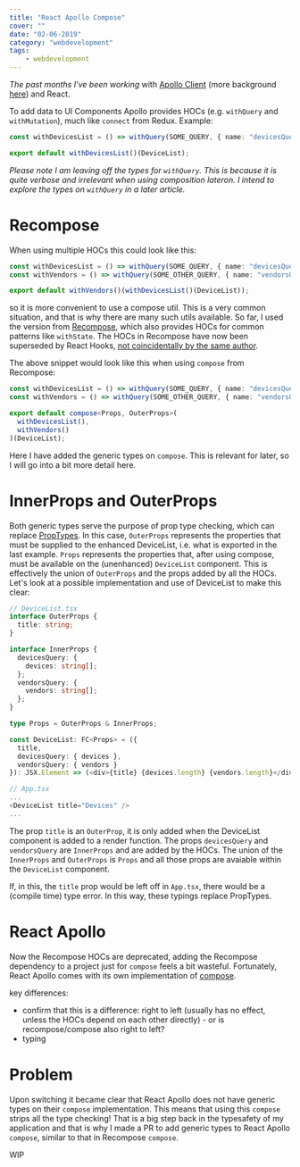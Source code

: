 ```yaml
---
title: "React Apollo Compose"
cover: ""
date: "02-06-2019"
category: "webdevelopment"
tags:
    - webdevelopment
---
```


*The past months I've been working* with [Apollo Client]() (more background [here]()) and React.

To add data to UI Components Apollo provides HOCs (e.g. `withQuery` and `withMutation`), much like `connect` from Redux. Example:

```typescript
const withDevicesList = () => withQuery(SOME_QUERY, { name: "devicesQuery" });

export default withDevicesList()(DeviceList);
```

_Please note I am leaving off the types for `withQuery`. This is because it is quite verbose and irrelevant when using 
composition lateron. I intend to explore the types on `withQuery` in a later article._

# Recompose

When using multiple HOCs this could look like this:

```typescript
const withDevicesList = () => withQuery(SOME_QUERY, { name: "devicesQuery" });
const withVendors = () => withQuery(SOME_OTHER_QUERY, { name: "vendorsQuery" });

export default withVendors()(withDevicesList()(DeviceList));
```

so it is more convenient to use a compose util. This is a very common situation, and that is why there are many such
utils available. So far, I used the version from [Recompose](https://github.com/acdlite/recompose), which also provides HOCs for common patterns like
`withState`. The HOCs in Recompose have now been superseded by React Hooks, [not coincidentally by the same author](https://github.com/acdlite/recompose#a-note-from-the-author-acdlite-oct-25-2018).

The above snippet would look like this when using `compose` from Recompose:

```typescript
const withDevicesList = () => withQuery(SOME_QUERY, { name: "devicesQuery" });
const withVendors = () => withQuery(SOME_OTHER_QUERY, { name: "vendorsQuery" });

export default compose<Props, OuterProps>(
  withDevicesList(),
  withVendors()
)(DeviceList);
```

Here I have added the generic types on `compose`. This is relevant for later, so I will go into a bit more detail here.

# InnerProps and OuterProps

Both generic types serve the purpose of prop type checking, which can replace [PropTypes](https://reactjs.org/docs/typechecking-with-proptypes.html).
In this case, `OuterProps` represents the properties that must be supplied to the enhanced DeviceList, i.e. what is exported
in the last example. `Props` represents the properties that, after using compose, must be available on the (unenhanced) `DeviceList`
component. This is effectively the union of `OuterProps` and the props added by all the HOCs. Let's look at a possible
implementation and use of DeviceList to make this clear:

```typescript jsx
// DeviceList.tsx
interface OuterProps {
  title: string;
}

interface InnerProps {
  devicesQuery: {
    devices: string[];
  };
  vendorsQuery: {
    vendors: string[];
  };
}

type Props = OuterProps & InnerProps;

const DeviceList: FC<Props> = ({
  title,
  devicesQuery: { devices },
  vendorsQuery: { vendors }
}): JSX.Element => (<div>{title} {devices.length} {vendors.length}</div>);

// App.tsx
...
<DeviceList title="Devices" />
...
```

The prop `title` is an `OuterProp`, it is only added when the DeviceList component is added to a render function. The props
`devicesQuery` and `vendorsQuery` are `InnerProps` and are added by the HOCs. The union of the `InnerProps` and `OuterProps` is
`Props` and all those props are avaiable within the `DeviceList` component.

If, in this, the `title` prop would be left off in `App.tsx`, there would be a (compile time) type error. In this way,
these typings replace PropTypes.

# React Apollo

Now the Recompose HOCs are deprecated, adding the Recompose dependency to a project just for `compose` feels a bit wasteful.
Fortunately, React Apollo comes with its own implementation of [compose](https://www.apollographql.com/docs/react/api/react-apollo/#composeenhancerscomponent).

key differences:

* confirm that this is a difference: right to left (usually has no effect, unless the HOCs depend on each other directly) - or is recompose/compose also right to left?
* typing

# Problem

Upon switching it became clear that React Apollo does not have generic types on their `compose` implementation. This means
that using this `compose` strips all the type checking! That is a big step back in the typesafety of my application and
that is why I made a PR to add generic types to React Apollo `compose`, similar to that in Recompose `compose`.

WIP